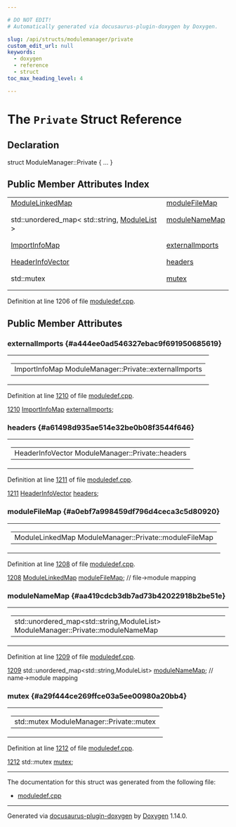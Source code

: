 ```yaml
---

# DO NOT EDIT!
# Automatically generated via docusaurus-plugin-doxygen by Doxygen.

slug: /api/structs/modulemanager/private
custom_edit_url: null
keywords:
  - doxygen
  - reference
  - struct
toc_max_heading_level: 4

---
```


<div class="doxyPage">

# The `Private` Struct Reference



## Declaration

<div class="doxyDeclaration">
struct ModuleManager::Private { ... }
</div>

## Public Member Attributes Index

<table class="doxyMembersIndex">

<tr class="doxyMemberIndexItem">
<td class="doxyMemberIndexItemType" align="left" valign="top"><a href="/web-doxygen/docs/api/classes/modulelinkedmap">ModuleLinkedMap</a></td>
<td class="doxyMemberIndexItemName" align="left" valign="top"><a href="#a0ebf7a998459df796d4ceca3c5d80920">moduleFileMap</a></td>
</tr>
<tr class="doxyMemberIndexDescription">
<td class="doxyMemberIndexDescriptionLeft"></td>
<td class="doxyMemberIndexDescriptionRight">
</td>
</tr>
<tr class="doxyMemberIndexSeparator">
<td class="doxyMemberIndexSeparator" colspan="2"></td>
</tr>

<tr class="doxyMemberIndexItem">
<td class="doxyMemberIndexItemType" align="left" valign="top">std::unordered_map&lt; std::string, <a href="/web-doxygen/docs/api/classes/modulelist">ModuleList</a> &gt;</td>
<td class="doxyMemberIndexItemName" align="left" valign="top"><a href="#aa419cdcb3db7ad73b42022918b2be51e">moduleNameMap</a></td>
</tr>
<tr class="doxyMemberIndexDescription">
<td class="doxyMemberIndexDescriptionLeft"></td>
<td class="doxyMemberIndexDescriptionRight">
</td>
</tr>
<tr class="doxyMemberIndexSeparator">
<td class="doxyMemberIndexSeparator" colspan="2"></td>
</tr>

<tr class="doxyMemberIndexItem">
<td class="doxyMemberIndexItemType" align="left" valign="top"><a href="/web-doxygen/docs/api/files/src/moduledef-h/#ad2e25aa6a36e0c0605e01d8df04203a6">ImportInfoMap</a></td>
<td class="doxyMemberIndexItemName" align="left" valign="top"><a href="#a444ee0ad546327ebac9f691950685619">externalImports</a></td>
</tr>
<tr class="doxyMemberIndexDescription">
<td class="doxyMemberIndexDescriptionLeft"></td>
<td class="doxyMemberIndexDescriptionRight">
</td>
</tr>
<tr class="doxyMemberIndexSeparator">
<td class="doxyMemberIndexSeparator" colspan="2"></td>
</tr>

<tr class="doxyMemberIndexItem">
<td class="doxyMemberIndexItemType" align="left" valign="top"><a href="/web-doxygen/docs/api/files/src/moduledef-cpp/#a19ac7e5562ea564ca2b29069e08e7734">HeaderInfoVector</a></td>
<td class="doxyMemberIndexItemName" align="left" valign="top"><a href="#a61498d935ae514e32be0b08f3544f646">headers</a></td>
</tr>
<tr class="doxyMemberIndexDescription">
<td class="doxyMemberIndexDescriptionLeft"></td>
<td class="doxyMemberIndexDescriptionRight">
</td>
</tr>
<tr class="doxyMemberIndexSeparator">
<td class="doxyMemberIndexSeparator" colspan="2"></td>
</tr>

<tr class="doxyMemberIndexItem">
<td class="doxyMemberIndexItemType" align="left" valign="top">std::mutex</td>
<td class="doxyMemberIndexItemName" align="left" valign="top"><a href="#a29f444ce269ffce03a5ee00980a20bb4">mutex</a></td>
</tr>
<tr class="doxyMemberIndexDescription">
<td class="doxyMemberIndexDescriptionLeft"></td>
<td class="doxyMemberIndexDescriptionRight">
</td>
</tr>
<tr class="doxyMemberIndexSeparator">
<td class="doxyMemberIndexSeparator" colspan="2"></td>
</tr>

</table>


<p>Definition at line 1206 of file <a href="/web-doxygen/docs/api/files/src/moduledef-cpp">moduledef.cpp</a>.</p>

<div class="doxySectionDef">

## Public Member Attributes

### externalImports {#a444ee0ad546327ebac9f691950685619}

<div class="doxyMemberItem">
<div class="doxyMemberProto">
<table class="doxyMemberLabels">
<tr class="doxyMemberLabels">
<td class="doxyMemberLabelsLeft">
<table class="doxyMemberName">
<tr>
<td class="doxyMemberName">ImportInfoMap ModuleManager::Private::externalImports</td>
</tr>
</table>
</td>
</tr>
</table>
</div>
<div class="doxyMemberDoc">


<p>Definition at line <a href="/web-doxygen/docs/api/files/src/moduledef-cpp/#l01210">1210</a> of file <a href="/web-doxygen/docs/api/files/src/moduledef-cpp">moduledef.cpp</a>.</p>

<div class="doxyProgramListing">

<div class="doxyCodeLine"><span class="doxyLineNumber"><a href="#a444ee0ad546327ebac9f691950685619">1210</a></span><span class="doxyLineContent"><span class="doxyHighlight">  <a href="/web-doxygen/docs/api/files/src/moduledef-h/#ad2e25aa6a36e0c0605e01d8df04203a6">ImportInfoMap</a>       <a href="#a444ee0ad546327ebac9f691950685619">externalImports</a>;</span></span></div>

</div>

</div>
</div>

### headers {#a61498d935ae514e32be0b08f3544f646}

<div class="doxyMemberItem">
<div class="doxyMemberProto">
<table class="doxyMemberLabels">
<tr class="doxyMemberLabels">
<td class="doxyMemberLabelsLeft">
<table class="doxyMemberName">
<tr>
<td class="doxyMemberName">HeaderInfoVector ModuleManager::Private::headers</td>
</tr>
</table>
</td>
</tr>
</table>
</div>
<div class="doxyMemberDoc">


<p>Definition at line <a href="/web-doxygen/docs/api/files/src/moduledef-cpp/#l01211">1211</a> of file <a href="/web-doxygen/docs/api/files/src/moduledef-cpp">moduledef.cpp</a>.</p>

<div class="doxyProgramListing">

<div class="doxyCodeLine"><span class="doxyLineNumber"><a href="#a61498d935ae514e32be0b08f3544f646">1211</a></span><span class="doxyLineContent"><span class="doxyHighlight">  <a href="/web-doxygen/docs/api/files/src/moduledef-cpp/#a19ac7e5562ea564ca2b29069e08e7734">HeaderInfoVector</a>    <a href="#a61498d935ae514e32be0b08f3544f646">headers</a>;</span></span></div>

</div>

</div>
</div>

### moduleFileMap {#a0ebf7a998459df796d4ceca3c5d80920}

<div class="doxyMemberItem">
<div class="doxyMemberProto">
<table class="doxyMemberLabels">
<tr class="doxyMemberLabels">
<td class="doxyMemberLabelsLeft">
<table class="doxyMemberName">
<tr>
<td class="doxyMemberName">ModuleLinkedMap ModuleManager::Private::moduleFileMap</td>
</tr>
</table>
</td>
</tr>
</table>
</div>
<div class="doxyMemberDoc">


<p>Definition at line <a href="/web-doxygen/docs/api/files/src/moduledef-cpp/#l01208">1208</a> of file <a href="/web-doxygen/docs/api/files/src/moduledef-cpp">moduledef.cpp</a>.</p>

<div class="doxyProgramListing">

<div class="doxyCodeLine"><span class="doxyLineNumber"><a href="#a0ebf7a998459df796d4ceca3c5d80920">1208</a></span><span class="doxyLineContent"><span class="doxyHighlight">  <a href="/web-doxygen/docs/api/classes/modulelinkedmap">ModuleLinkedMap</a>     <a href="#a0ebf7a998459df796d4ceca3c5d80920">moduleFileMap</a>; </span><span class="doxyHighlightComment">// file-&gt;module mapping</span></span></div>

</div>

</div>
</div>

### moduleNameMap {#aa419cdcb3db7ad73b42022918b2be51e}

<div class="doxyMemberItem">
<div class="doxyMemberProto">
<table class="doxyMemberLabels">
<tr class="doxyMemberLabels">
<td class="doxyMemberLabelsLeft">
<table class="doxyMemberName">
<tr>
<td class="doxyMemberName">std::unordered_map&lt;std::string,ModuleList&gt; ModuleManager::Private::moduleNameMap</td>
</tr>
</table>
</td>
</tr>
</table>
</div>
<div class="doxyMemberDoc">


<p>Definition at line <a href="/web-doxygen/docs/api/files/src/moduledef-cpp/#l01209">1209</a> of file <a href="/web-doxygen/docs/api/files/src/moduledef-cpp">moduledef.cpp</a>.</p>

<div class="doxyProgramListing">

<div class="doxyCodeLine"><span class="doxyLineNumber"><a href="#aa419cdcb3db7ad73b42022918b2be51e">1209</a></span><span class="doxyLineContent"><span class="doxyHighlight">  std::unordered_map&lt;std::string,ModuleList&gt; <a href="#aa419cdcb3db7ad73b42022918b2be51e">moduleNameMap</a>; </span><span class="doxyHighlightComment">// name-&gt;module mapping</span></span></div>

</div>

</div>
</div>

### mutex {#a29f444ce269ffce03a5ee00980a20bb4}

<div class="doxyMemberItem">
<div class="doxyMemberProto">
<table class="doxyMemberLabels">
<tr class="doxyMemberLabels">
<td class="doxyMemberLabelsLeft">
<table class="doxyMemberName">
<tr>
<td class="doxyMemberName">std::mutex ModuleManager::Private::mutex</td>
</tr>
</table>
</td>
</tr>
</table>
</div>
<div class="doxyMemberDoc">


<p>Definition at line <a href="/web-doxygen/docs/api/files/src/moduledef-cpp/#l01212">1212</a> of file <a href="/web-doxygen/docs/api/files/src/moduledef-cpp">moduledef.cpp</a>.</p>

<div class="doxyProgramListing">

<div class="doxyCodeLine"><span class="doxyLineNumber"><a href="#a29f444ce269ffce03a5ee00980a20bb4">1212</a></span><span class="doxyLineContent"><span class="doxyHighlight">  std::mutex          <a href="#a29f444ce269ffce03a5ee00980a20bb4">mutex</a>;</span></span></div>

</div>

</div>
</div>

</div>

<hr/>

<p>The documentation for this struct was generated from the following file:</p>

<ul>
<li><a href="/web-doxygen/docs/api/files/src/moduledef-cpp">moduledef.cpp</a></li>
</ul>

<hr/>

<p class="doxyGeneratedBy">Generated via <a href="https://github.com/xpack/docusaurus-plugin-doxygen">docusaurus-plugin-doxygen</a> by <a href="https://www.doxygen.nl">Doxygen</a> 1.14.0.</p>

</div>
